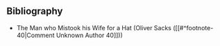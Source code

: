## Bibliography

- The Man who Mistook his Wife for a Hat (Oliver Sacks ([[#^footnote-40|Comment Unknown Author 40]]))